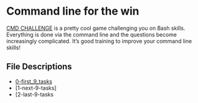 # Command line for the win

[CMD CHALLENGE](https://cmdchallenge.com/) is a pretty cool game challenging you on Bash skills. Everything is done via the command line and the questions become increasingly complicated. It’s good training to improve your command line skills!

## File Descriptions

- [0-first_9_tasks]()
- [1-next-9-tasks]
- [2-last-9-tasks

